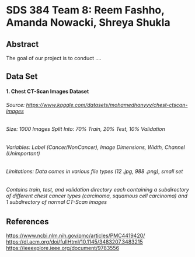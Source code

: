 # SDS 384 Team 8: Reem Fashho, Amanda Nowacki, Shreya Shukla 

## Abstract
The goal of our project is to conduct ....

## Data Set 

#### 1. Chest CT-Scan Images Dataset
###### Source: https://www.kaggle.com/datasets/mohamedhanyyy/chest-ctscan-images
###### Size: 1000 Images Split Into: 70% Train, 20% Test, 10% Validation
###### Variables: Label (Cancer/NonCancer), Image Dimensions, Width, Channel (Unimportant)
###### Limitations: Data comes in various file types (12 .jpg, 988 .png), small set
###### Contains train, test, and validation directory each containing a subdirectory of different chest cancer types (carcinoma, squamous cell carcinoma) and 1 subdirectory of normal CT-Scan images


## References 
https://www.ncbi.nlm.nih.gov/pmc/articles/PMC4419420/
https://dl.acm.org/doi/fullHtml/10.1145/3483207.3483215
https://ieeexplore.ieee.org/document/9783556
